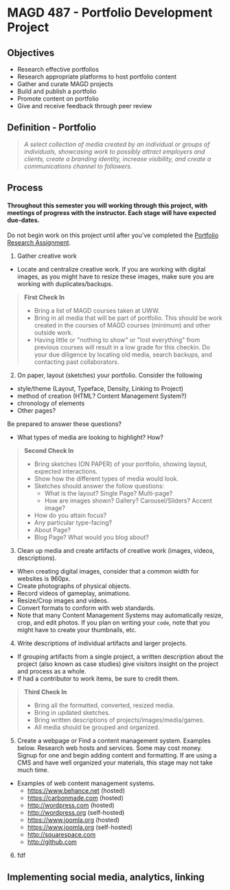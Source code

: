 # MAGD 487 - Portfolio Development Project

## Objectives
+ Research effective portfolios
+ Research appropriate platforms to host portfolio content
+ Gather and curate MAGD projects
+ Build and publish a portfolio
+ Promote content on portfolio
+ Give and receive feedback through peer review

## Definition - Portfolio
> *A select collection of media created by an individual or groups of individuals, showcasing work to possibly attract employers and  clients, create a branding identity, increase visibility, and create a communications channel to followers.*

## Process
#### Throughout this semester you will working through this project, with meetings of progress with the instructor. Each stage will have expected due-dates.

Do not begin work on this project until after you've completed the [Portfolio Research Assignment](PortfolioResearchAssignment.md).

1. Gather creative work
  - Locate and centralize creative work. If you are working with digital images, as you might have to resize these images, make sure you are working with duplicates/backups.

  > **First Check In**
  > - Bring a list of MAGD courses taken at UWW.
  > - Bring in all media that will be part of portfolio. This should be work created in the courses of MAGD courses (minimum) and other outside work.
  > - Having little or "nothing to show" or "lost everything" from previous courses will result in a low grade for this checkin. Do your due diligence by locating old media, search backups, and contacting past collaborators.

2. On paper, layout (sketches) your portfolio. Consider the following
  + style/theme (Layout, Typeface, Density, Linking to Project)
  + method of creation (HTML? Content Management System?)
  + chronology of elements
  + Other pages?

  Be prepared to answer these questions?
  + What types of media are looking to highlight? How?

  > **Second Check In**
  > - Bring sketches (ON PAPER) of your portfolio, showing layout, expected interactions.
  > - Show how the different types of media would look.
  > - Sketches should answer the follow questions:
  >   - What is the layout? Single Page? Multi-page?
  >   - How are images shown? Gallery? Carousel/Sliders? Accent image?
  > - How do you attain focus?
  > - Any particular type-facing?
  > - About Page?
  > - Blog Page? What would you blog about?

3. Clean up media and create artifacts of creative work (images, videos, descriptions).
  - When creating digital images, consider that a common width for websites is 960px.
  - Create photographs of physical objects.
  - Record videos of gameplay, animations.
  - Resize/Crop images and videos.
  - Convert formats to conform with web standards.
  - Note that many Content Management Systems may automatically resize, crop, and edit photos. If you plan on writing your ```code```, note that you might have to create your thumbnails, etc.

4. Write descriptions of individual artifacts and larger projects.
  - If grouping artifacts from a single project, a written description about the project (also known as case studies) give visitors insight on the project and process as a whole.
  - If had a contributor to work items, be sure to credit them.

  > **Third Check In**
  > - Bring all the formatted, converted, resized media.
  > - Bring in updated sketches.
  > - Bring written descriptions of projects/images/media/games.
  > - All media should be grouped and organized.

5. Create a webpage or Find a content management system. Examples below.
Research web hosts and services. Some may cost money. Signup for one and begin adding content and formatting. If are using a CMS and have well organized your materials, this stage may not take much time.
  - Examples of web content management systems.
    - https://www.behance.net (hosted)
    - https://carbonmade.com (hosted)
    - http://wordpress.com (hosted)
    - http://wordpress.org (self-hosted)
    - https://www.joomla.org (hosted)
    - https://www.joomla.org (self-hosted)
    - http://squarespace.com
    - http://github.com

6. fdf



## Implementing social media, analytics, linking

